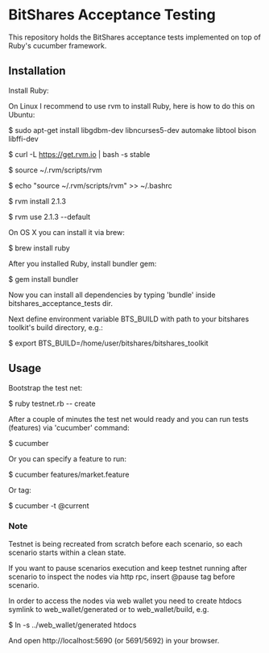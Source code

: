 # BitShares Acceptance Testing

This repository holds the BitShares acceptance tests implemented on top of Ruby's cucumber framework.


## Installation

Install Ruby:

On Linux I recommend to use rvm to install Ruby, here is how to do this on Ubuntu:

  $ sudo apt-get install libgdbm-dev libncurses5-dev automake libtool bison libffi-dev
  
  $ curl -L https://get.rvm.io | bash -s stable
  
  $ source ~/.rvm/scripts/rvm
  
  $ echo "source ~/.rvm/scripts/rvm" >> ~/.bashrc
  
  $ rvm install 2.1.3
  
  $ rvm use 2.1.3 --default


On OS X you can install it via brew:

  $ brew install ruby
  
  
After you installed Ruby, install bundler gem:

  $ gem install bundler
  

Now you can install all dependencies by typing 'bundle' inside bitshares_acceptance_tests dir.
 
Next define environment variable BTS_BUILD with path to your bitshares toolkit's build directory, e.g.:

  $ export BTS_BUILD=/home/user/bitshares/bitshares_toolkit
  
  
## Usage
  
Bootstrap the test net:

  $ ruby testnet.rb -- create
  
After a couple of minutes the test net would ready and you can run tests (features) via 'cucumber' command:

  $ cucumber
  
Or you can specify a feature to run:

  $ cucumber features/market.feature
  
Or tag:

  $ cucumber -t @current


### Note

Testnet is being recreated from scratch before each scenario, so each scenario starts within a clean state.
  
If you want to pause scenarios execution and keep testnet running after scenario to inspect the nodes via http rpc, insert @pause tag before scenario.

In order to access the nodes via web wallet you need to create htdocs symlink to web_wallet/generated or to web_wallet/build, e.g. 

  $ ln -s ../web_wallet/generated htdocs
  
And open http://localhost:5690 (or 5691/5692) in your browser.
